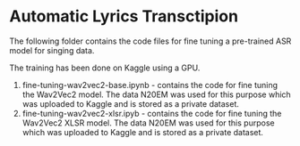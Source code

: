 # Automatic Lyrics Transctipion

The following folder contains the code files for fine tuning a pre-trained ASR model for singing data.

The training has been done on Kaggle using a GPU. 

1. fine-tuning-wav2vec2-base.ipynb - contains the code for fine tuning the Wav2Vec2 model. The data N20EM was used for this purpose which was uploaded to Kaggle and is stored as a private dataset.
2. fine-tuning-wav2vec2-xlsr.ipyb - contains the code for fine tuning the Wav2Vec2 XLSR model. The data N20EM was used for this purpose which was uploaded to Kaggle and is stored as a private dataset.
